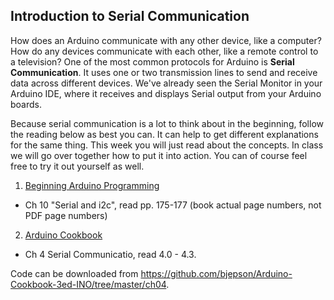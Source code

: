 ## Introduction to Serial Communication

How does an Arduino communicate with any other device, like a computer? How do any devices communicate with each other, like a remote control to a television? One of the most common protocols for Arduino is **Serial Communication**. It uses one or two transmission lines to send and receive data across different devices. We've already seen the Serial Monitor in your Arduino IDE, where it receives and displays Serial output from your Arduino boards.

Because serial communication is a lot to think about in the beginning, follow the reading below as best you can. It can help to get different explanations for the same thing. This week you will just read about the concepts. In class we will go over together how to put it into action. You can of course feel free to try it out yourself as well.

1. [Beginning Arduino Programming](https://drive.google.com/file/d/1uUuXqx_JhypgXC4DzXW7JMVTIdu6XIPS/view?usp=sharing)

- Ch 10 "Serial and i2c", read pp. 175-177 (book actual page numbers, not PDF page numbers)

2. [Arduino Cookbook](https://drive.google.com/file/d/1WfGPiWbeHpYTVu3hO9kKDWNyPvhvd6HY/view?usp=sharing)

- Ch 4 Serial Communicatio, read 4.0 - 4.3.

Code can be downloaded from https://github.com/bjepson/Arduino-Cookbook-3ed-INO/tree/master/ch04.
